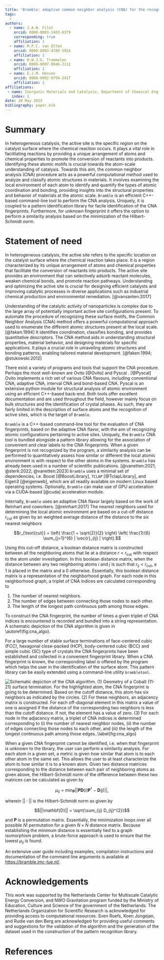 ```yaml
---
title: 'Bramble: adaptive common neighbor analysis (CNA) for the recognition of surface topologies in nanoparticles'
tags:
  -
authors:
  - name: I.A.W. Filot
    orcid: 0000-0003-1403-8379
    corresponding: true
    affiliation: 1
  - name: M.P.C. van Etten
    orcid: 0000-0003-4789-5924
    affiliation: 1
  - name: D.W.J.G. Trommelen
    orcid: 0009-0007-0946-2112
    affiliation: 1
  - name: E.J.M. Hensen
    orcid: 0000-0002-9754-2417
    affiliation: 1
affiliations:
 - name: Inorganic Materials and Catalysis, Department of Chemical Engineering and Chemistry, Eindhoven University of Technology
   index: 1
date: 20 May 2023
bibliography: paper.bib
---
```


# Summary

In heterogeneous catalysis, the active site is the specific region on the
catalyst surface where the chemical reaction occurs. It plays a vital role in
facilitating reactions by providing a unique arrangement of atoms and chemical
properties to promote the conversion of reactants into products. Identifying
these atomic motifs is crucial towards the atom-scale understanding of
catalysis. Towards this aim, the common neighbor analysis (CNA) procedure acts
as a powerful computational method used to analyze and classify atomic
structures in materials. It involves examining the local environment of each
atom to identify and quantify the types of atomic coordination and bonding,
providing insights into the structural properties and behavior of materials at
the atomic scale. `Bramble` is an efficient C++-based command-line tool to
perform the CNA analysis. Uniquely, it is coupled to a pattern identification
library for facile identification of the CNA fingerprints. Furthermore, for
unknown fingerprint it offers the option to perform a similarity analysis based
on the minimization of the Hilbert-Schmidt norm.

# Statement of need

In heterogeneous catalysis, the active site refers to the specific location on
the catalyst surface where the chemical reaction takes place. It is a region
characterized by its unique arrangement of atoms and chemical properties that
facilitate the conversion of reactants into products. The active site provides
an environment that can selectively adsorb reactant molecules, weaken chemical
bonds, and promote reaction pathways. Understanding and optimizing the active
site is crucial for designing efficient catalysts and improving catalytic
processes in diverse applications such as industrial chemical production and
environmental remediation. [@vansanten:2017]

Understanding of the catalytic activity of nanoparticles is complex due to the
large array of potentially important active site configurations present. To
automate the procedure of recognizing these surface motifs, the Common Neighbor
Analysis (CNA) method offers a powerful computational approach used to
enumerate the different atomic structures present at the local scale.
[@faken:1994] It identifies coordination, classifies bonding, and provides
quantitative descriptors. The CNA method aids in understanding structural
properties, material behavior, and designing materials for specific
applications. It plays a crucial role in unraveling atomic structures and
bonding patterns, enabling tailored material development. [@faken:1994; @stukowski:2012]

There exist a variety of programs and tools that support the CNA
procedure. Perhaps the most well-known are Ovito [@Ovito] and Pyscal
. [@Pyscal] Ovito implements a rich set of various CNA flavours, including
conventional CNA, adaptive CNA, interval CNA and bond-based CNA. Pyscal is an
extensive python module for structural analysis of atomic environment using an
efficient C++-based back-end. Both tools offer excellent documentation and are
used throughout the field, however mainly focus on bulk structures and the
identification of crystal phases. As such, they are fairly limited in the
description of surface atoms and the recognition of active sites, which is the
target of `Bramble`.

`Bramble` is a C++-based command-line tool for the evaluation of CNA
fingerprints, based on the adaptive CNA flavor, with the aim of recognizing
atomic configurations pertaining to active sites. Uniquely, the `Bramble` CNA
tool is bundled alongside a pattern library allowing for the association of
convenient and clear labels to the CNA fingerprints. When a given fingerprint
is not recognized by the program, a similarity analysis can be performed to
quantitatively assess how similar or different the local atomic environment
is with respect to the other atoms in the systems. `Bramble` has already been
used in a number of scientific publications.
[@vanetten:2021; @sterk:2022; @vanetten:2023] `Bramble` uses a minimal set of dependencies,
i.e. Boost [@BoostLibrary], `TCLAP` [@TclapLibrary], and Eigen3
[@eigenweb], which are all readily available on modern Linux based operating
systems. Optionally, `Bramble` can make use of GPU acceleration via a
CUDA-based [@cuda] acceleration module.

Internally, `Bramble` uses an adaptive CNA flavor largely based on the work of
Reinhart and coworkers. [@reinhart:2017] The nearest neighbors used for
determining the local atomic environment are based on a cut-off distance $r_
{\text{cut}}$ as given by an weighted average distance of the distance to the
six nearest neighbors

$$r_{\text{cut}} = \left( \frac{1 + \sqrt{2}}{2} \right)
   \left( \frac{1}{6} \sum_{j=1}^{6} | \vec{r}_{ij} | \right).$$

Using this cut-off distance, a boolean distance matrix is constructed between
all the neighboring atoms that lie at a distance $r < r_{\text{cut}}$ with
respect to the atom under investigation. In this boolean distance matrix, when
the distance between any two neighboring atoms $i$ and $j$ is such that $r_
{ij} < r_{\text{cut}}$, a $1$ is placed in the matrix and a $0$ otherwise.
Essentially, this boolean distance matrix is a representation of the
neighborhood graph. For each node in this neighborhood graph, a triplet of CNA
indices are calculated corresponding to

1. The number of nearest neighbors.
2. The number of edges between connecting those nodes to each other.
3. The length of the longest path continuous path among those edges.

To construct the CNA fingerprint, the number of times a given triplet of CNA
indices is encountered is recorded and bundled into a string representation. A
schematic depiction of the CNA algorithm is given in \autoref{fig:cna_algo}.

For a large number of stable surface terminations of face-centered cubic
(FCC), hexagonal close-packed (HCP), body-centered cubic (BCC) and simple
cubic (SC) type of crystals the CNA fingerprints have been established and
collected in a convenient fingerprint library. When a CNA fingerprint is
known, the corresponding label is offered by the program which helps the user
in the identification of the surface atom. This pattern library can be easily
extended using a command-line utility `brambletool`.

![Schematic depiction of the CNA algorithm. (1) Geometry of a Cobalt
    (11-21) surface termination. For the highlighted atom, the CNA
    fingerprint is going to be determined. Based on the cutoff distance, this
    atom has six neighbors as indicated by the circles. (2) For these
    neighbors, an adjacency matrix is constructed. For each off-diagonal
    element in this matrix a value of one is assigned if the distance of the
    corresponding two neighbors is less than the cutoff distance. If not, the
    element has a value of zero. (3) For each node in the adjacency matrix,
    a triplet of CNA indices is determined corresponding to (i) the number of
    nearest neighbor nodes, (ii) the number of edges connecting those nodes
    to each other, and (iii) the length of the longest continuous path among
    those edges..\label{fig:cna_algo}](img/cna_explainer.png)

When a given CNA fingerprint cannot be identified, i.e. when that fingerprint is
unknown to the library, the user can perform a similarity analysis. For each
atom in a given set, a metric is given how similar that atom is to each other
atom in the same set. This allows the user to at least characterize the atom to
how similar it is to a known atom. Given two distance matrices corresponding to
the distance between each pair of neighboring atoms as given above, the
Hilbert-Schmidt norm of the difference between these two matrices can be
calculated as given by

$$ \mu_{ij} = \min_{\mathbf{P}} || \mathbf{P} \mathbf{D}(i) \mathbf{P}^{\dagger} - \mathbf{D}(j) ||,$$

wherein $||\cdot||$ is the Hilbert-Schmidt norm as given by

$$||\mathbf{D}|| = \sqrt{\sum_{ij} D_{ij}^{2}}$$

and $\mathbf{P}$ is a permutation matrix. Essentially, the minimization loops
over all possible $N!$ permutation for a given $N \times N$ distance matrix.
Because establishing the minimum distance is essentially tied to a graph
isomorphism problem, a brute-force approach is used to ensure that the lowest
$\mu_{ij}$ is found.

An extensive user guide including examples, compilation instructions and
documentation of the command line arguments is available at
https://bramble.imc-tue.nl/.

# Acknowledgements

This work was supported by the Netherlands Center for Multiscale Catalytic
Energy Conversion, and NWO Gravitation program funded by the Ministry of
Education, Culture and Science of the government of the Netherlands. The
Netherlands Organization for Scientific Research is acknowledged for
providing access to computational resources. Sven Roefs, Koen Jongejan, and
Rudie van den Berg are acknowledged for providing useful comments and
suggestions for the validation of the algorithm and the generation of the
dataset used in the construction of the pattern recognition library.

# References
